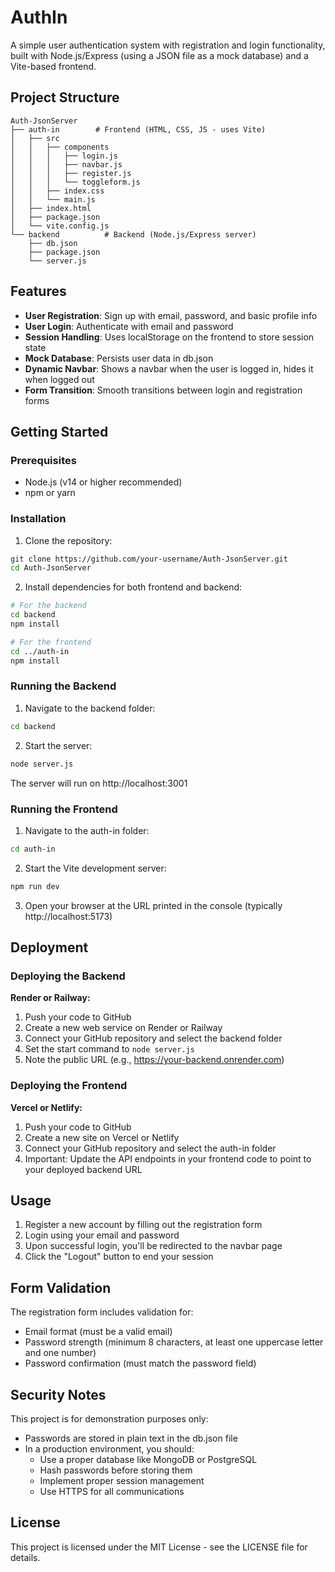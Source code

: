 # AuthIn
A simple user authentication system with registration and login functionality, built with Node.js/Express (using a JSON file as a mock database) and a Vite-based frontend.

## Project Structure

```
Auth-JsonServer
├── auth-in        # Frontend (HTML, CSS, JS - uses Vite)
│   ├── src
│   │   ├── components
│   │   │   ├── login.js
│   │   │   ├── navbar.js
│   │   │   ├── register.js
│   │   │   └── toggleform.js
│   │   ├── index.css
│   │   └── main.js
│   ├── index.html
│   ├── package.json
│   └── vite.config.js
└── backend          # Backend (Node.js/Express server)
    ├── db.json
    ├── package.json
    └── server.js
```

## Features

- **User Registration**: Sign up with email, password, and basic profile info
- **User Login**: Authenticate with email and password
- **Session Handling**: Uses localStorage on the frontend to store session state
- **Mock Database**: Persists user data in db.json
- **Dynamic Navbar**: Shows a navbar when the user is logged in, hides it when logged out
- **Form Transition**: Smooth transitions between login and registration forms

## Getting Started

### Prerequisites

- Node.js (v14 or higher recommended)
- npm or yarn

### Installation

1. Clone the repository:
```bash
git clone https://github.com/your-username/Auth-JsonServer.git
cd Auth-JsonServer
```

2. Install dependencies for both frontend and backend:
```bash
# For the backend
cd backend
npm install

# For the frontend
cd ../auth-in
npm install
```

### Running the Backend

1. Navigate to the backend folder:
```bash
cd backend
```

2. Start the server:
```bash
node server.js
```
The server will run on http://localhost:3001

### Running the Frontend

1. Navigate to the auth-in folder:
```bash
cd auth-in
```

2. Start the Vite development server:
```bash
npm run dev
```

3. Open your browser at the URL printed in the console (typically http://localhost:5173)

## Deployment

### Deploying the Backend

**Render or Railway:**
1. Push your code to GitHub
2. Create a new web service on Render or Railway
3. Connect your GitHub repository and select the backend folder
4. Set the start command to `node server.js`
5. Note the public URL (e.g., https://your-backend.onrender.com)

### Deploying the Frontend

**Vercel or Netlify:**
1. Push your code to GitHub
2. Create a new site on Vercel or Netlify
3. Connect your GitHub repository and select the auth-in folder
4. Important: Update the API endpoints in your frontend code to point to your deployed backend URL

## Usage

1. Register a new account by filling out the registration form
2. Login using your email and password
3. Upon successful login, you'll be redirected to the navbar page
4. Click the "Logout" button to end your session

## Form Validation

The registration form includes validation for:
- Email format (must be a valid email)
- Password strength (minimum 8 characters, at least one uppercase letter and one number)
- Password confirmation (must match the password field)

## Security Notes

This project is for demonstration purposes only:
- Passwords are stored in plain text in the db.json file
- In a production environment, you should:
  - Use a proper database like MongoDB or PostgreSQL
  - Hash passwords before storing them
  - Implement proper session management
  - Use HTTPS for all communications

## License

This project is licensed under the MIT License - see the LICENSE file for details.